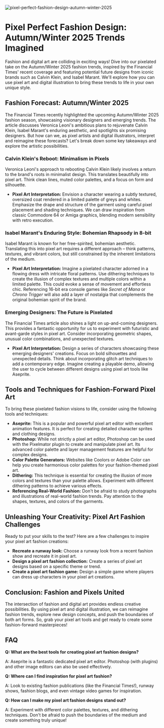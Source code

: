 ![pixel-perfect-fashion-design-autumn-winter-2025](https://images.pexels.com/photos/9771808/pexels-photo-9771808.jpeg?auto=compress&cs=tinysrgb&fit=crop&h=627&w=1200)

# Pixel Perfect Fashion Design: Autumn/Winter 2025 Trends Imagined

Fashion and digital art are colliding in exciting ways! Dive into our pixelated take on the Autumn/Winter 2025 fashion trends, inspired by the Financial Times' recent coverage and featuring potential future designs from iconic brands such as Calvin Klein, and Isabel Marant. We'll explore how you can use pixel art and digital illustration to bring these trends to life in your own unique style.

## Fashion Forecast: Autumn/Winter 2025

The Financial Times recently highlighted the upcoming Autumn/Winter 2025 fashion season, showcasing visionary designers and emerging trends. The article discusses Veronica Leoni's ambitious plans to rejuvenate Calvin Klein, Isabel Marant's enduring aesthetic, and spotlights six promising designers. But how can we, as pixel artists and digital illustrators, interpret and reimagine these forecasts? Let's break down some key takeaways and explore the artistic possibilities.

### Calvin Klein's Reboot: Minimalism in Pixels

Veronica Leoni's approach to rebooting Calvin Klein likely involves a return to the brand's roots in minimalist design. This translates beautifully into pixel art. Think clean lines, muted color palettes, and a focus on form and silhouette. 

*   **Pixel Art Interpretation:** Envision a character wearing a subtly textured, oversized coat rendered in a limited palette of greys and whites. Emphasize the drape and structure of the garment using careful pixel placement and shading techniques. We can draw inspiration from classic Commodore 64 or Amiga graphics, blending modern sensibility with retro execution.

### Isabel Marant's Enduring Style: Bohemian Rhapsody in 8-bit

Isabel Marant is known for her free-spirited, bohemian aesthetic. Translating this into pixel art requires a different approach – think patterns, textures, and vibrant colors, but still constrained by the inherent limitations of the medium.

*   **Pixel Art Interpretation:** Imagine a pixelated character adorned in a flowing dress with intricate floral patterns. Use dithering techniques to create the illusion of complex textures and multiple colors within a limited palette. This could evoke a sense of movement and effortless chic. Referencing 16-bit era console games like *Secret of Mana* or *Chrono Trigger* will also add a layer of nostalgia that complements the original bohemian spirit of the brand.

### Emerging Designers: The Future is Pixelated

The Financial Times article also shines a light on up-and-coming designers. This provides a fantastic opportunity for us to experiment with futuristic and avant-garde styles in pixel art. Consider incorporating geometric shapes, unusual color combinations, and unexpected textures.

*   **Pixel Art Interpretation:** Design a series of characters showcasing these emerging designers' creations. Focus on bold silhouettes and unexpected details. Think about incorporating glitch art techniques to add a contemporary edge. Imagine creating a playable demo, allowing the user to cycle between different designs using pixel art tools like Aseprite.

## Tools and Techniques for Fashion-Forward Pixel Art

To bring these pixelated fashion visions to life, consider using the following tools and techniques:

*   **Aseprite:** This is a popular and powerful pixel art editor with excellent animation features. It is perfect for creating detailed character sprites and clothing designs.
*   **Photoshop:** While not strictly a pixel art editor, Photoshop can be used with the Pixelmator plugin to create and manipulate pixel art. Its advanced color palette and layer management features are helpful for complex designs.
*   **Color Palette Generators:** Websites like Coolors or Adobe Color can help you create harmonious color palettes for your fashion-themed pixel art.
*   **Dithering:** This technique is essential for creating the illusion of more colors and textures than your palette allows. Experiment with different dithering patterns to achieve various effects.
*   **Referencing Real-World Fashion:** Don't be afraid to study photographs and illustrations of real-world fashion trends. Pay attention to the shapes, textures, and colors of the garments.

## Unleashing Your Creativity: Pixel Art Fashion Challenges

Ready to put your skills to the test? Here are a few challenges to inspire your pixel art fashion creations:

*   **Recreate a runway look:** Choose a runway look from a recent fashion show and recreate it in pixel art.
*   **Design a pixel art fashion collection:** Create a series of pixel art designs based on a specific theme or trend.
*   **Create a pixel art fashion game:** Design a simple game where players can dress up characters in your pixel art creations.

## Conclusion: Fashion and Pixels United

The intersection of fashion and digital art provides endless creative possibilities. By using pixel art and digital illustration, we can reimagine fashion trends, explore new design concepts, and push the boundaries of both art forms. So, grab your pixel art tools and get ready to create some fashion-forward masterpieces!

## FAQ

**Q: What are the best tools for creating pixel art fashion designs?**

A: Aseprite is a fantastic dedicated pixel art editor. Photoshop (with plugins) and other image editors can also be used effectively.

**Q: Where can I find inspiration for pixel art fashion?**

A: Look to existing fashion publications (like the Financial Times!), runway shows, fashion blogs, and even vintage video games for inspiration.

**Q: How can I make my pixel art fashion designs stand out?**

A: Experiment with different color palettes, textures, and dithering techniques. Don't be afraid to push the boundaries of the medium and create something truly unique!